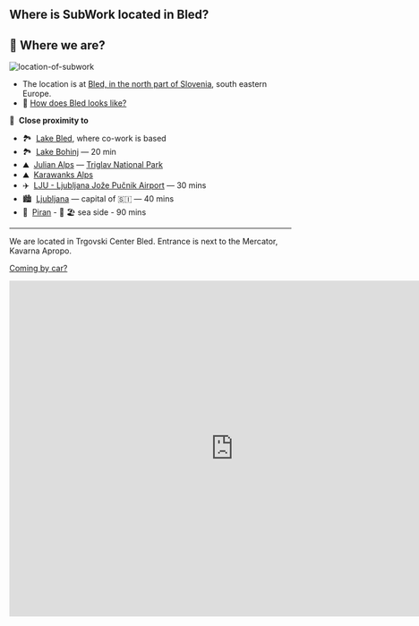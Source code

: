 ## Where is SubWork located in Bled?

📍 Where we are?
----------------

![location-of-subwork](pics/location.avif)![image](data:image/gif;base64,R0lGODlhAQABAIAAAAAAAP///yH5BAEAAAAALAAAAAABAAEAAAIBRAA7)

*   The location is at [Bled, in the north part of Slovenia](https://goo.gl/maps/KvDbeJwVGxQM5sBS9), south eastern Europe.
*   📸 [How does Bled looks like?](https://www.google.com/search?q=bled+slovenia+beautiful+photos)

🚗  **Close proximity to**

*   🏞  [Lake Bled](https://en.wikipedia.org/wiki/Lake_Bled), where co-work is based
*   🏞  [Lake Bohinj](https://en.wikipedia.org/wiki/Lake_Bohinj) — 20 min
*   ⛰  [Julian Alps](https://en.wikipedia.org/wiki/Julian_Alps) — [Triglav National Park](https://goo.gl/maps/ut7PXBq7VD3DTy2k9)
*   ⛰  [Karawanks Alps](https://en.wikipedia.org/wiki/Karawanks)
*   ✈️  [LJU - Ljubljana Jože Pučnik Airport](https://en.wikipedia.org/wiki/Ljubljana_Jo%C5%BEe_Pu%C4%8Dnik_Airport) — 30 mins
*   🏙  [Ljubljana](https://en.wikipedia.org/wiki/Ljubljana) — capital of 🇸🇮 — 40 mins
*   🌅  [Piran](https://en.wikipedia.org/wiki/Piran) - 🌊 🏖 sea side - 90 mins


---


We are located in Trgovski Center Bled. Entrance is next to the Mercator, Kavarna Apropo.

[Coming by car?](./coming-by-car-to-subwork-bled.md) 

<iframe src="https://www.google.com/maps/embed?pb=!1m18!1m12!1m3!1d2753.1257680239414!2d14.107118876881971!3d46.36689267275819!2m3!1f0!2f0!3f0!3m2!1i1024!2i768!4f13.1!3m3!1m2!1s0x477a9735546512eb%3A0xb3df378542103b6b!2sSubWork%20-%20coworking%20space!5e0!3m2!1sen!2ssi!4v1684069315923!5m2!1sen!2ssi" width="800" height="600" style="border:0;" allowfullscreen="" loading="lazy" referrerpolicy="no-referrer-when-downgrade"></iframe>